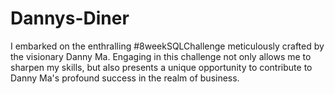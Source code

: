 # Dannys-Diner
I embarked on the enthralling #8weekSQLChallenge meticulously crafted by the visionary Danny Ma. Engaging in this challenge not only allows me to sharpen my skills, but also presents a unique opportunity to contribute to Danny Ma's profound success in the realm of business.
